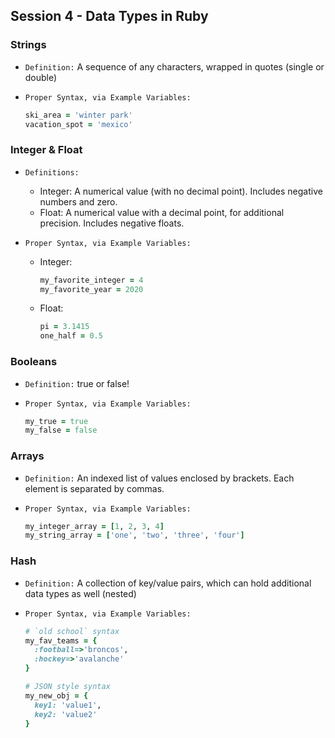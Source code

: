 ## Session 4 - Data Types in Ruby

### Strings
- `Definition:`  A sequence of any characters, wrapped in quotes (single or double)

- `Proper Syntax, via Example Variables: `


    ```ruby
    ski_area = 'winter park'
    vacation_spot = 'mexico'
    ```

### Integer & Float
- `Definitions: `
    - Integer:  A numerical value (with no decimal point). Includes negative numbers and zero.
    - Float:  A numerical value with a decimal point, for additional precision. Includes negative floats.

- `Proper Syntax, via Example Variables: `
    - Integer:
        ```ruby
        my_favorite_integer = 4
        my_favorite_year = 2020
        ```
    - Float:
        ```ruby
        pi = 3.1415
        one_half = 0.5
        ```

### Booleans
- `Definition:`  true or false!

- `Proper Syntax, via Example Variables: `
    ```ruby
    my_true = true
    my_false = false
    ```

### Arrays
- `Definition:`  An indexed list of values enclosed by brackets. Each element is separated by commas.

- `Proper Syntax, via Example Variables: `
    ```ruby
    my_integer_array = [1, 2, 3, 4]
    my_string_array = ['one', 'two', 'three', 'four']
    ```

### Hash
- `Definition:`  A collection of key/value pairs, which can hold additional data types as well (nested)

- `Proper Syntax, via Example Variables: `
    ```ruby
    # `old school` syntax
    my_fav_teams = {
      :football=>'broncos',
      :hockey=>'avalanche'
    }

    # JSON style syntax
    my_new_obj = {
      key1: 'value1',
      key2: 'value2'
    }
    ```
